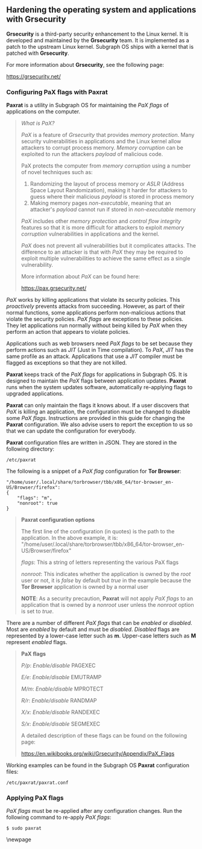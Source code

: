 ## Hardening the operating system and applications with Grsecurity

**Grsecurity** is a third-party security enhancement to the Linux kernel. It is 
developed and maintained by the **Grsecurity** team. It is implemented as a patch
to the upstream Linux kernel. Subgraph OS ships with a kernel that is patched
with **Grsecurity**.

For more information about **Grsecurity**, see the following page:

<https://grsecurity.net/>

### Configuring PaX flags with Paxrat

**Paxrat** is a utility in Subgraph OS for maintaining the *PaX flags* of
applications on the computer. 


> *What is PaX?*
>
> *PaX* is a feature of *Grsecurity* that provides *memory protection*. Many security
> vulnerabilities in applications and the Linux kernel allow attackers to 
> corrupt process memory. *Memory corruption* can be exploited to run the
> attackers *payload* of malicious code.
>
> PaX protects the computer from *memory corruption* using a number of novel
> techniques such as:
>
> 1. Randomizing the layout of process memory or *ASLR* (Address Space Layout
>    Randomization), making it harder for attackers to guess where their
>    malicious *payload* is stored in process memory
> 2. Making memory pages *non-executable*, meaning that an attacker's *payload*
>    cannot run if stored in *non-executable* memory
>
> *PaX* includes other *memory protection* and *control flow integrity* features
> so that it is more difficult for attackers to exploit *memory corruption*
> vulnerabilities in applications and the kernel.
>
> *PaX* does not prevent all vulnerabilities but it complicates attacks. The
> difference to an attacker is that with *PaX* they may be required to exploit
> multiple vulnerabilities to achieve the same effect as a single vulnerability.
>
> More information about *PaX* can be found here:
>
> <https://pax.grsecurity.net/>

*PaX* works by killing applications that violate its security policies. This
*proactively* prevents attacks from succeeding. However, as part of their normal
functions, some applications perform non-malicious actions that violate the
security policies. *PaX flags* are exceptions to these policies. They let
applications run normally without being killed by *PaX* when they perform an
action that appears to violate policies.

Applications such as web browsers need *PaX flags* to be set because they
perform actions such as *JIT* (Just in Time compilation). To *PaX*, *JIT* has
the same profile as an attack. Applications that use a *JIT* compiler
must be flagged as exceptions so that they are not killed.

**Paxrat** keeps track of the *PaX flags* for applications in Subgraph OS. It is 
designed to maintain the *PaX* flags between application updates. **Paxrat** 
runs when the system updates software, automatically re-applying flags to
upgraded applications.

**Paxrat** can only maintain the flags it knows about. If a user discovers that 
*PaX* is killing an application, the configuration must be changed to disable 
some *PaX flags*. Instructions are provided in this guide for changing the 
**Paxrat** configuration. We also advise users to report the exception to us so 
that we can update the configuration for everybody.

**Paxrat** configuration files are written in JSON. They are stored in the 
following directory:
```
/etc/paxrat
```

The following is a snippet of a *PaX flag* configuration for **Tor Browser**:
```{.javascript}
"/home/user/.local/share/torbrowser/tbb/x86_64/tor-browser_en-US/Browser/firefox":
{
    "flags": "m",
    "nonroot": true
}
```

> **Paxrat configuration options**
>
> The first line of the configuration (in quotes) is the path to the
> application.
> In the above example, it is:
> "/home/user/.local/share/torbrowser/tbb/x86_64/tor-browser_en-US/Browser/firefox"
> 
> *flags*: This a string of letters representing the various PaX flags
> 
> *nonroot*: This indicates whether the application is owned by the *root* user 
> or not, it is *false* by default but *true* in the example because the 
> **Tor Browser** application is owned by a normal user
> 
> **NOTE**: As a security precaution, **Paxrat** will not apply *PaX flags* to 
> an application that is owned by a *nonroot* user unless the *nonroot* option 
> is set to *true*.

There are a number of different *PaX flags* that can be *enabled* or *disabled*.
Most are *enabled* by default and must be *disabled*. *Disabled* flags are
represented by a lower-case letter such as **m**. Upper-case letters such as
**M** represent *enabled* flags.

> **PaX flags**
>
> *P/p*: *Enable/disable* PAGEXEC
>
> *E/e*: *Enable/disable* EMUTRAMP
>
> *M/m*: *Enable/disable* MPROTECT
>
> *R/r*: *Enable/disable* RANDMAP
>
> *X/x*: *Enable/disable* RANDEXEC
> 
> *S/x*: *Enable/disable* SEGMEXEC
>
>
> A detailed description of these flags can be found on the following page:
>
> <https://en.wikibooks.org/wiki/Grsecurity/Appendix/PaX_Flags>

Working examples can be found in the Subgraph OS **Paxrat** configuration files:
```
/etc/paxrat/paxrat.conf
```

### Applying PaX flags

*PaX flags* must be re-applied after any configuration changes. Run the
following command to re-apply *PaX flags*:
```
$ sudo paxrat
```

\newpage

